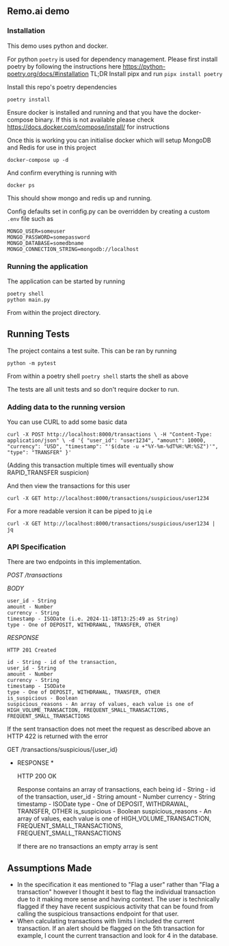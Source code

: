 ## Remo.ai demo ##

### Installation ###
This demo uses python and docker. 

For python `poetry` is used for dependency management. Please first install poetry by following the instructions here https://python-poetry.org/docs/#installation
TL;DR Install pipx and run `pipx install poetry`

Install this repo's poetry dependencies

    poetry install

Ensure docker is installed and running and that you have the docker-compose binary. If this is not available please check https://docs.docker.com/compose/install/ for instructions

Once this is working you can initialise docker which will setup MongoDB and Redis for use in this project

    docker-compose up -d

And confirm everything is running with

    docker ps

This should show mongo and redis up and running.

Config defaults set in config.py can be overridden by creating a custom `.env` file such as

```
MONGO_USER=someuser
MONGO_PASSWORD=somepassword
MONGO_DATABASE=somedbname
MONGO_CONNECTION_STRING=mongodb://localhost
```

### Running the application ###

The application can be started by running

    poetry shell
    python main.py

From within the project directory. 

## Running Tests ##

The project contains a test suite. This can be ran by running

    python -m pytest

From within a poetry shell `poetry shell` starts the shell as above

The tests are all unit tests and so don't require docker to run.


### Adding data to the running version ###

You can use CURL to add some basic data

`
curl -X POST http://localhost:8000/transactions \
     -H "Content-Type: application/json" \
     -d '{
           "user_id": "user1234",
           "amount": 10000,
           "currency": "USD",
           "timestamp": "'$(date -u +"%Y-%m-%dT%H:%M:%SZ")'",
           "type": "TRANSFER"
         }'
`

(Adding this transaction multiple times will eventually show RAPID_TRANSFER suspicion)

And then view the transactions for this user

`curl -X GET http://localhost:8000/transactions/suspicious/user1234`

For a more readable version it can be piped to jq i.e

`curl -X GET http://localhost:8000/transactions/suspicious/user1234 | jq`


### API Specification ###

There are two endpoints in this implementation. 

*POST /transactions*

*BODY*

    user_id - String
    amount - Number
    currency - String
    timestamp - ISODate (i.e. 2024-11-18T13:25:49 as String)
    type - One of DEPOSIT, WITHDRAWAL, TRANSFER, OTHER

*RESPONSE*

    HTTP 201 Created

    id - String - id of the transaction,
    user_id - String
    amount - Number
    currency - String
    timestamp - ISODate
    type - One of DEPOSIT, WITHDRAWAL, TRANSFER, OTHER
    is_suspicious - Boolean 
    suspicious_reasons - An array of values, each value is one of HIGH_VOLUME_TRANSACTION, FREQUENT_SMALL_TRANSACTIONS, FREQUENT_SMALL_TRANSACTIONS  
    
If the sent transaction does not meet the request as described above an HTTP 422 is returned with the error


GET /transactions/suspicious/{user_id}

* RESPONSE *

    HTTP 200 OK
    
    Response contains an array of transactions, each being
    id - String - id of the transaction,
    user_id - String
    amount - Number
    currency - String
    timestamp - ISODate
    type - One of DEPOSIT, WITHDRAWAL, TRANSFER, OTHER
    is_suspicious - Boolean 
    suspicious_reasons - An array of values, each value is one of HIGH_VOLUME_TRANSACTION, FREQUENT_SMALL_TRANSACTIONS, FREQUENT_SMALL_TRANSACTIONS  

    If there are no transactions an empty array is sent


## Assumptions Made ##

* In the specification it eas mentioned to "Flag a user" rather than "Flag a transaction" however I thought it best to flag the individual transaction due to it making more sense and having context. The user is technically flagged if they have recent suspicious activity that can be found from calling the suspicious transactions endpoint for that user.
* When calculating transactions with limits I included the current transaction. If an alert should be flagged on the 5th transaction for example, I count the current transaction and look for 4 in the database.





